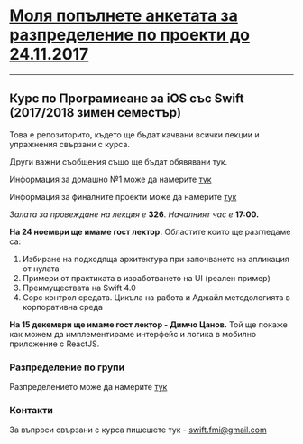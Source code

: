 # [Моля попълнете анкетата за разпределение по проекти до 24.11.2017](https://goo.gl/forms/nT55jez8hQNw3LEs1)

---

## Курс по Програмиеане за iOS със Swift (2017/2018 зимен семестър)
Това е репозиторито, където ще бъдат качвани всички лекции и упражнения свързани с курса.

Други важни съобщения също ще бъдат обявявани тук.

Информация за домашно №1 може да намерите [тук](Homework/first.md)

Информация за финалните проекти може да намерите [тук](Projects/README.md)

_Залата за провеждане на лекция е_ __326__. _Началният час е_ __17:00.__ 

__На 24 ноември ще имаме гост лектор.__ Областите които ще разгледаме са:

1. Избиране на подходяща архитектура при започването на апликация от нулата
2. Примери от практиката в изработването на UI (реален пример)
3. Преимуществата на Swift 4.0
4. Сорс контрол средата. Цикъла на работа и Аджайл методологията в корпоративна среда

__На 15 декември ще имаме гост лектор - Димчо Цанов.__  Той ще покаже как можем да имплементираме интерфейс и логика в мобилно приложение с ReactJS.

### Разпределение по групи 

Разпределението може да намерите [тук](groups.md)

### Контакти

За въпроси свързани с курса пишешете тук - swift.fmi@gmail.com
